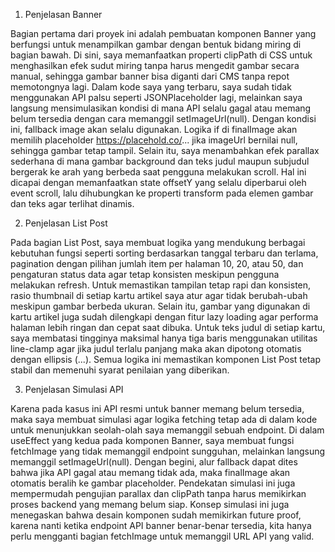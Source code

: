 1. Penjelasan Banner

Bagian pertama dari proyek ini adalah pembuatan komponen Banner yang berfungsi untuk menampilkan gambar dengan bentuk bidang miring di bagian bawah. Di sini, saya memanfaatkan properti clipPath di CSS untuk menghasilkan efek sudut miring tanpa harus mengedit gambar secara manual, sehingga gambar banner bisa diganti dari CMS tanpa repot memotongnya lagi. Dalam kode saya yang terbaru, saya sudah tidak menggunakan API palsu seperti JSONPlaceholder lagi, melainkan saya langsung mensimulasikan kondisi di mana API selalu gagal atau memang belum tersedia dengan cara memanggil setImageUrl(null). Dengan kondisi ini, fallback image akan selalu digunakan. Logika if di finalImage akan memilih placeholder https://placehold.co/... jika imageUrl bernilai null, sehingga gambar tetap tampil. Selain itu, saya menambahkan efek parallax sederhana di mana gambar background dan teks judul maupun subjudul bergerak ke arah yang berbeda saat pengguna melakukan scroll. Hal ini dicapai dengan memanfaatkan state offsetY yang selalu diperbarui oleh event scroll, lalu dihubungkan ke properti transform pada elemen gambar dan teks agar terlihat dinamis.

2. Penjelasan List Post

Pada bagian List Post, saya membuat logika yang mendukung berbagai kebutuhan fungsi seperti sorting berdasarkan tanggal terbaru dan terlama, pagination dengan pilihan jumlah item per halaman 10, 20, atau 50, dan pengaturan status data agar tetap konsisten meskipun pengguna melakukan refresh. Untuk memastikan tampilan tetap rapi dan konsisten, rasio thumbnail di setiap kartu artikel saya atur agar tidak berubah-ubah meskipun gambar berbeda ukuran. Selain itu, gambar yang digunakan di kartu artikel juga sudah dilengkapi dengan fitur lazy loading agar performa halaman lebih ringan dan cepat saat dibuka. Untuk teks judul di setiap kartu, saya membatasi tingginya maksimal hanya tiga baris menggunakan utilitas line-clamp agar jika judul terlalu panjang maka akan dipotong otomatis dengan ellipsis (...). Semua logika ini memastikan komponen List Post tetap stabil dan memenuhi syarat penilaian yang diberikan.

3. Penjelasan Simulasi API

Karena pada kasus ini API resmi untuk banner memang belum tersedia, maka saya membuat simulasi agar logika fetching tetap ada di dalam kode untuk menunjukkan seolah-olah saya memanggil sebuah endpoint. Di dalam useEffect yang kedua pada komponen Banner, saya membuat fungsi fetchImage yang tidak memanggil endpoint sungguhan, melainkan langsung memanggil setImageUrl(null). Dengan begini, alur fallback dapat dites bahwa jika API gagal atau memang tidak ada, maka finalImage akan otomatis beralih ke gambar placeholder. Pendekatan simulasi ini juga mempermudah pengujian parallax dan clipPath tanpa harus memikirkan proses backend yang memang belum siap. Konsep simulasi ini juga menegaskan bahwa desain komponen sudah memikirkan future proof, karena nanti ketika endpoint API banner benar-benar tersedia, kita hanya perlu mengganti bagian fetchImage untuk memanggil URL API yang valid.